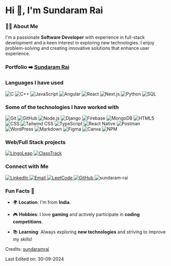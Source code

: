 <!-- [![Header](https://github.com/adamalston/adamalston/raw/master/profile.gif)](https://www.youtube.com/watch?v=dQw4w9WgXcQ) -->

<!-- [![sundaram-rai.com](https://img.shields.io/badge/-SUNDARAM--RAI.COM-000000?style=for-the-badge&logo=react&logoColor=white)](https://github.com/sundaram-rai) -->

<h1> Hi 👋, I'm Sundaram Rai </h1>

### 👨‍💻 **About Me**
I'm a passionate **Software Developer** with experience in full-stack development and a keen interest in exploring new technologies. I enjoy problem-solving and creating innovative solutions that enhance user experience.

### **Portfolio** ➡️ [Sundaram Rai](https://sundaramrai.netlify.app/)

### **Languages I have used**

![C](https://img.shields.io/badge/-C-000000?style=flat&logo=C)
![C++](https://img.shields.io/badge/-C++-000000?style=flat&logo=C%2B%2B&logoColor=00599C)
![JavaScript](https://img.shields.io/badge/-JavaScript-000000?style=flat&logo=javascript)
![Angular](https://img.shields.io/badge/Angular-DD0031?style=for-the-badge&logo=angular&logoColor=white)
![React](https://img.shields.io/badge/-React-000000?style=flat&logo=React&logoColor=61DAFB)
![Next.js](https://img.shields.io/badge/-Next.js-000000?style=flat&logo=next.js&logoColor=FFFFFF)
![Python](https://img.shields.io/badge/-Python-000000?style=flat&logo=python)
![SQL](https://img.shields.io/badge/-SQL-000000?style=flat&logo=MySQL)

### **Some of the technologies I have worked with**

![Git](https://img.shields.io/badge/-Git-000000?style=flat&logo=git&logoColor=F05032)
![GitHub](https://img.shields.io/badge/-GitHub-000000?style=flat&logo=github&logoColor=FFFFFF)
![Node.js](https://img.shields.io/badge/-Node.js-000000?style=flat&logo=node.js&logoColor=339933)
![Django](https://img.shields.io/badge/-Django-000000?style=flat&logo=Django&logoColor=0B3F6E)
![Firebase](https://img.shields.io/badge/-Firebase-000000?style=flat&logo=Firebase&logoColor=FFCA28)
![MongoDB](https://img.shields.io/badge/-MongoDB-000000?style=flat&logo=mongodb&logoColor=47A248)
![HTML5](https://img.shields.io/badge/-HTML5-000000?style=flat&logo=HTML5)
![CSS](https://img.shields.io/badge/-CSS-000000?style=flat&logo=CSS3&logoColor=1572B6)
![Tailwind CSS](https://img.shields.io/badge/-TailwindCSS-000000?style=flat&logo=TailwindCSS&logoColor=06B6D4)
![TypeScript](https://img.shields.io/badge/-TypeScript-000000?style=flat&logo=typescript&logoColor=007ACC)
![React Native](https://img.shields.io/badge/-React_Native-000000?style=flat&logo=react&logoColor=61DAFB)
![Postman](https://img.shields.io/badge/-Postman-000000?style=flat&logo=Postman&logoColor=FF6C37)
![WordPress](https://img.shields.io/badge/-WordPress-000000?style=flat&logo=wordpress&logoColor=21759B)
![Markdown](https://img.shields.io/badge/-Markdown-000000?style=flat&logo=markdown&logoColor=000000)
![Figma](https://img.shields.io/badge/-Figma-000000?style=flat&logo=figma&logoColor=F24E1E)
![Canva](https://img.shields.io/badge/-Canva-000000?style=flat&logo=canva&logoColor=00C4CC)
![NPM](https://img.shields.io/badge/-NPM-000000?style=flat&logo=npm&logoColor=CB3837)


### **Web/Full Stack projects**

[![LingoLeap](https://img.shields.io/badge/-🧬&nbsp;&nbsp;LingoLeap-000000?style=flat)](https://github.com/RayaanQ/Misarticulation-Project/tree/LingoLeap)
[![ClassTrack](https://img.shields.io/badge/-🗺️&nbsp;ClassTrack-000000?style=flat)](https://github.com/sundaramrai/django-erp-attendance)


### **Connect with Me**

<p align="left">
  <a href="https://linkedin.com/in/sundaram-rai-a9b195222" target="_blank">
    <img src="https://img.shields.io/badge/-LinkedIn-0A66C2?style=flat&logo=LinkedIn&logoColor=FFFFFF" alt="LinkedIn" />
  </a>
  <a href="mailto:sundaramrai02@gmail.com" target="_blank">
    <img src="https://img.shields.io/badge/-Gmail-EA4335?style=flat&logo=Gmail&logoColor=FFFFFF" alt="Email" />
  </a>
  <a href="https://leetcode.com/u/sundaramrai/" target="_blank">
    <img src="https://img.shields.io/badge/-LeetCode-black?style=flat&logo=LeetCode&logoColor=FFFFFF" alt="LeetCode" />
  </a>
  <a href="https://github.com/sundaramrai" target="_blank">
    <img src="https://img.shields.io/badge/-GitHub-lightgrey?style=flat&logo=GitHub&logoColor=000000" alt="GitHub" />
  </a>
  <span align="left"> <img src="https://komarev.com/ghpvc/?username=sundaram-rai&label=Profile%20views&color=0e75b6&style=flat" alt="sundaram-rai" /> </span>
</p>

### **Fun Facts** 🎉

- 🌍 **Location**: I'm from **India**.
  
- 🎮 **Hobbies**: I love **gaming** and actively participate in **coding competitions**.
  
- 📚 **Learning**: Always exploring **new technologies** and striving to improve my skills!

Credits: [sundaramrai](https://github.com/sundaramrai)

Last Edited on: 30-09-2024
